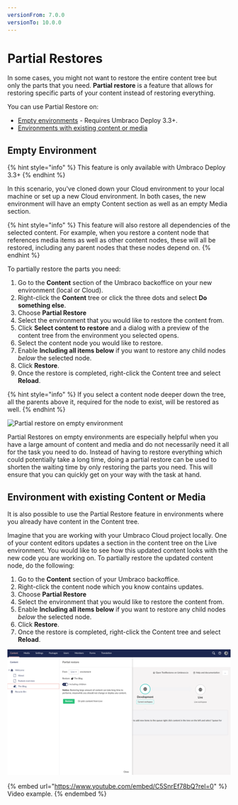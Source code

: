 ```yaml
---
versionFrom: 7.0.0
versionTo: 10.0.0
---
```


# Partial Restores

In some cases, you might not want to restore the entire content tree but only the parts that you need. **Partial restore** is a feature that allows for restoring specific parts of your content instead of restoring everything.

You can use Partial Restore on:

- [Empty environments](#empty-environment) - Requires Umbraco Deploy 3.3+.
- [Environments with existing content or media](#environment-with-existing-content-or-media)

## Empty Environment

{% hint style="info" %}
This feature is only available with Umbraco Deploy 3.3+
{% endhint %}

In this scenario, you've cloned down your Cloud environment to your local machine or set up a new Cloud environment. In both cases, the new environment will have an empty Content section as well as an empty Media section.

{% hint style="info" %}
This feature will also restore all dependencies of the selected content. For example, when you restore a content node that references media items as well as other content nodes, these will all be restored, including any parent nodes that these nodes depend on.
{% endhint %}

To partially restore the parts you need:

1. Go to the **Content** section of the Umbraco backoffice on your new environment (local or Cloud).
2. Right-click the **Content** tree or click the three dots and select **Do something else**.
3. Choose **Partial Restore**
4. Select the environment that you would like to restore the content from.
5. Click **Select content to restore** and a dialog with a preview of the content tree from the environment you selected opens.
6. Select the content node you would like to restore.
7. Enable **Including all items below** if you want to restore any child nodes *below* the selected node.
8. Click **Restore**.
9. Once the restore is completed, right-click the Content tree and select **Reload**.

{% hint style="info" %}
If you select a content node deeper down the tree, all the parents above it, required for the node to exist, will be restored as well.
{% endhint %}

![Partial restore on empty environment](images/partialRestore-onEmpty.gif)

Partial Restores on empty environments are especially helpful when you have a large amount of content and media and do not necessarily need it all for the task you need to do. Instead of having to restore everything which could potentially take a long time, doing a partial restore can be used to shorten the waiting time by only restoring the parts you need. This will ensure that you can quickly get on your way with the task at hand.

## Environment with existing Content or Media

It is also possible to use the Partial Restore feature in environments where you already have content in the Content tree.

Imagine that you are working with your Umbraco Cloud project locally. One of your content editors updates a section in the content tree on the Live environment. You would like to see how this updated content looks with the new code you are working on. To partially restore the updated content node, do the following:

1. Go to the **Content** section of your Umbraco backoffice.
2. Right-click the content node which you know contains updates.
3. Choose **Partial Restore**
4. Select the environment that you would like to restore the content from.
5. Enable **Including all items below** if you want to restore any child nodes *below* the selected node.
6. Click **Restore**.
7. Once the restore is completed, right-click the Content tree and select **Reload**.

![Partial restore](images/partialRestore-onEnvWithContent.png)

{% embed url="https://www.youtube.com/embed/C5SnrEf78bQ?rel=0" %}
Video example.
{% endembed %}
